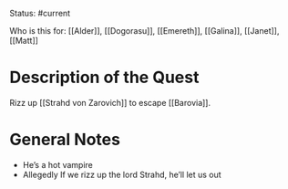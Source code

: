 Status: #current 

Who is this for: [[Alder]], [[Dogorasu]], [[Emereth]], [[Galina]], [[Janet]], [[Matt]] 
# Description of the Quest
Rizz up [[Strahd von Zarovich]] to escape [[Barovia]].
# General Notes
- He’s a hot vampire
- Allegedly If we rizz up the lord Strahd, he’ll let us out